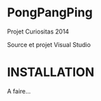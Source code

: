 PongPangPing
============

Projet Curiositas 2014


Source et projet Visual Studio

INSTALLATION
============

A faire...
